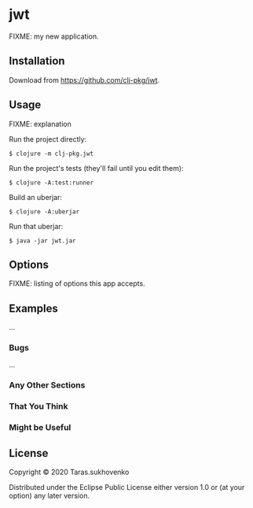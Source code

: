 # jwt

FIXME: my new application.

## Installation

Download from https://github.com/clj-pkg/jwt.

## Usage

FIXME: explanation

Run the project directly:

    $ clojure -m clj-pkg.jwt

Run the project's tests (they'll fail until you edit them):

    $ clojure -A:test:runner

Build an uberjar:

    $ clojure -A:uberjar

Run that uberjar:

    $ java -jar jwt.jar

## Options

FIXME: listing of options this app accepts.

## Examples

...

### Bugs

...

### Any Other Sections
### That You Think
### Might be Useful

## License

Copyright © 2020 Taras.sukhovenko

Distributed under the Eclipse Public License either version 1.0 or (at
your option) any later version.
